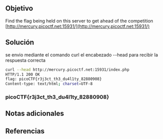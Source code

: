## Objetivo
Find the flag being held on this server to get ahead of the competition [http://mercury.picoctf.net:15931/](http://mercury.picoctf.net:15931/)


## Solución
se envio mediante el comando curl el encabezado --head para recibir la respuesta correcta

```bash
curl --head http://mercury.picoctf.net:15931/index.php
HTTP/1.1 200 OK
flag: picoCTF{r3j3ct_th3_du4l1ty_82880908}
Content-type: text/html; charset=UTF-8
```

### picoCTF{r3j3ct_th3_du4l1ty_82880908}
## Notas adicionales
## Referencias
